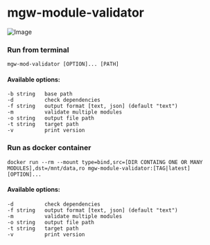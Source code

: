 mgw-module-validator
=======

![Image](https://img.shields.io/github/v/tag/SENERGY-Platform/mgw-module-validator?filter=v%2A&label=latest)


### Run from terminal

    mgw-mod-validator [OPTION]... [PATH]

#### Available options:

    -b string   base path
    -d          check dependencies
    -f string   output format [text, json] (default "text")
    -m          validate multiple modules
    -o string   output file path
    -t string   target path
    -v          print version

### Run as docker container

    docker run --rm --mount type=bind,src=[DIR CONTAING ONE OR MANY MODULES],dst=/mnt/data,ro mgw-module-validator:[TAG|latest] [OPTION]...

#### Available options:

    -d          check dependencies
    -f string   output format [text, json] (default "text")
    -m          validate multiple modules
    -o string   output file path
    -t string   target path
    -v          print version
